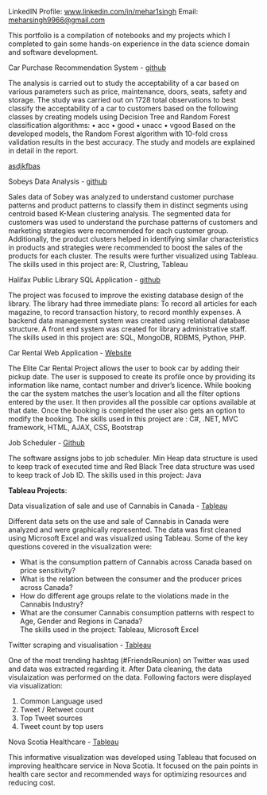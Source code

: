 LinkedIN Profile: www.linkedin.com/in/mehar1singh
Email: meharsingh9966@gmail.com


This portfolio is a compilation of notebooks and my projects which I completed to gain some hands-on experience in the data science domain and software development.

Car Purchase Recommendation System - [github](https://github.com/Mehar-singh96/Car_recommendation_model)

The analysis is carried out to study the acceptability of a car based on various parameters such as price, maintenance, doors, seats, safety and storage. The study was carried out on 1728 total observations to best classify the acceptability of a car to customers based on the following classes by creating models using Decision Tree and Random Forest classification algorithms:
• acc
• good 
• unacc 
• vgood
Based on the developed models, the Random Forest algorithm with 10-fold cross validation results in the best accuracy. The study and models are explained in detail in the report.

[asdjkfbas](www.google.com)


Sobeys Data Analysis - [github](https://github.com/Mehar-singh96/Clustring-Analysis)

Sales data of Sobey was analyzed to understand customer purchase patterns and product patterns to classify them in distinct segments using centroid based K-Mean clustering analysis. The segmented data for customers was used to understand the purchase patterns of customers and marketing strategies were recommended for each customer group. Additionally, the product clusters helped in identifying similar characteristics in products and strategies were recommended to boost the sales of the products for each cluster. The results were further visualized using Tableau.
The skills used in this project are: R, Clustring, Tableau

Halifax Public Library SQL Application - [github](https://github.com/Mehar-singh96/Halifax_Public_Library_PHP_SQL_Application.git)

The project was focused to improve the existing database design of the library. The library had three immediate plans: To record all articles for each magazine, to record transaction history, to record monthly expenses. A backend data management system was created using relational database structure. A front end system was created for library administrative staff. 
The skills used in this project are: SQL, MongoDB, RDBMS, Python, PHP.


Car Rental Web Application - [Website](https://ellitecarrental20191214034251.azurewebsites.net/)

The Elite Car Rental Project allows the user to book car by adding their pickup date. The user is supposed to create its profile once by providing its information like name, contact number and driver’s licence. While booking the car the system matches the user’s location and all the filter options entered by the user. It then provides all the possible car options available at that date. Once the booking is completed the user also gets an option to modify the booking. 
The skills used in this project are : C#, .NET, MVC framework, HTML, AJAX, CSS, Bootstrap



Job Scheduler - [Github](https://github.com/Mehar-singh96/Job-Schedular.git)

The software assigns jobs to job scheduler. Min Heap data structure is used to keep track of executed time and Red Black Tree data structure was used to keep track of Job ID.
The skills used in this project: Java


<B>Tableau Projects</B>:


Data visualization of sale and use of Cannabis in Canada - [Tableau](https://public.tableau.com/profile/mehar.singh#!/vizhome/DataVizArt2020/Story1?publish=yes)

Different data sets on the use and sale of Cannabis in Canada were analyzed and were graphically represented. The data was first cleaned using Microsoft Excel and was visualized using Tableau. Some of the key questions covered in the visualization were:

- What is the consumption pattern of Cannabis across Canada based on price sensitivity? 
- What is the relation between the consumer and the producer prices across Canada? 
- How do different age groups relate to the violations made in the Cannabis Industry? 
- What are the consumer Cannabis consumption patterns with respect to Age, Gender and Regions in Canada?  
The skills used in the project: Tableau, Microsoft Excel


Twitter scraping and visualisation - [Tableau](https://public.tableau.com/profile/mehar.singh#!/vizhome/twitterAssignment_15823322020490/Dashboard1?publish=yes)

One of the most trending hashtag (#FriendsReunion) on Twitter was used and data was extracted regarding it. After Data cleaning, the data visulaization was performed on the data. Following factors were displayed via visualization:

1. Common Language used
2. Tweet / Retweet count
3. Top Tweet sources
4. Tweet count by top users


Nova Scotia Healthcare - [Tableau](https://public.tableau.com/profile/mehar.singh#!/vizhome/viz_15836686930000/Story1?publish=yes)

This informative visualization was developed using Tableau that focused on improving healthcare service in Nova Scotia. It focused on the pain points in health care sector and recommended ways for optimizing resources and reducing cost.





